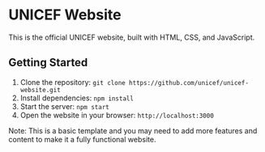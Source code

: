 UNICEF Website
================

This is the official UNICEF website, built with HTML, CSS, and JavaScript.

Getting Started
---------------

1. Clone the repository: `git clone https://github.com/unicef/unicef-website.git`
2. Install dependencies: `npm install`
3. Start the server: `npm start`
4. Open the website in your browser: `http://localhost:3000`

Note: This is a basic template and you may need to add more features and content to make it a fully functional website.